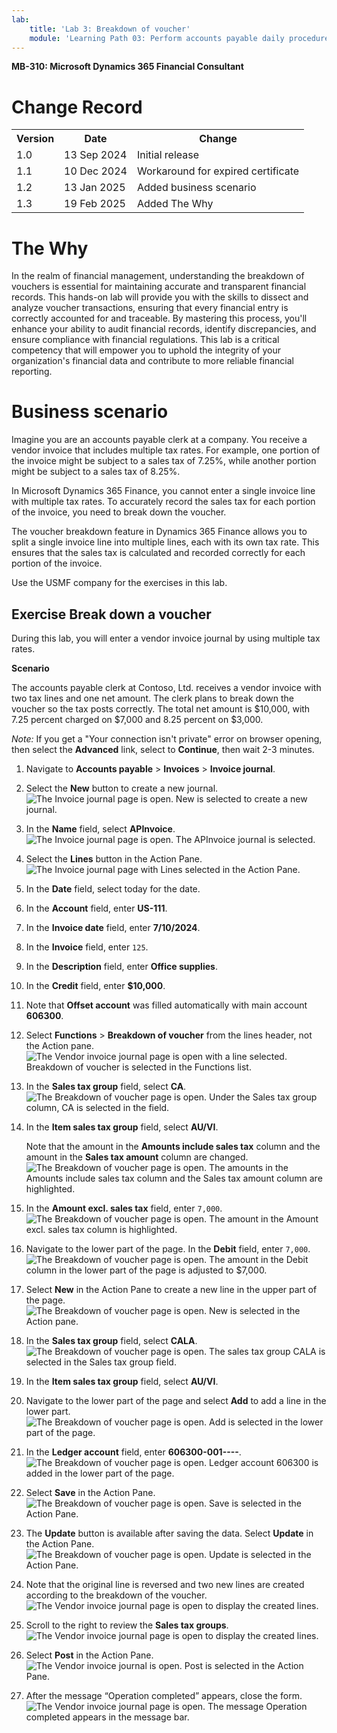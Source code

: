 ```yaml
---
lab:
    title: 'Lab 3: Breakdown of voucher'
    module: 'Learning Path 03: Perform accounts payable daily procedures'
---
```


**MB-310: Microsoft Dynamics 365 Financial Consultant**


# Change Record

<html>
<table><tr><th>Version</th><th>Date</th><th>Change</th></tr>
<tr><td>1.0</td><td>13 Sep 2024</td><td>Initial release</td></tr>
<tr><td>1.1</td><td>10 Dec 2024</td><td>Workaround for expired certificate</td></tr>
<tr><td>1.2</td><td>13 Jan 2025</td><td>Added business scenario</td></tr>
<tr><td>1.3</td><td>19 Feb 2025</td><td>Added The Why</td></tr>
</table>
</html>

# The Why

In the realm of financial management, understanding the breakdown of vouchers is essential for maintaining accurate and transparent financial records. This hands-on lab will provide you with the skills to dissect and analyze voucher transactions, ensuring that every financial entry is correctly accounted for and traceable. By mastering this process, you'll enhance your ability to audit financial records, identify discrepancies, and ensure compliance with financial regulations. This lab is a critical competency that will empower you to uphold the integrity of your organization's financial data and contribute to more reliable financial reporting.
# Business scenario
Imagine you are an accounts payable clerk at a company. You receive a vendor invoice that includes multiple tax rates. For example, one portion of the invoice might be subject to a sales tax of 7.25%, while another portion might be subject to a sales tax of 8.25%.

In Microsoft Dynamics 365 Finance, you cannot enter a single invoice line with multiple tax rates. To accurately record the sales tax for each portion of the invoice, you need to break down the voucher.

The voucher breakdown feature in Dynamics 365 Finance allows you to split a single invoice line into multiple lines, each with its own tax rate. This ensures that the sales tax is calculated and recorded correctly for each portion of the invoice.


Use the USMF company for the exercises in this lab.

## Exercise Break down a voucher

During this lab, you will enter a vendor invoice journal by using multiple tax
rates.

**Scenario**

The accounts payable clerk at Contoso, Ltd. receives a vendor invoice with two
tax lines and one net amount. The clerk plans to break down the voucher so the
tax posts correctly. The total net amount is \$10,000, with 7.25 percent charged
on \$7,000 and 8.25 percent on \$3,000.

*Note:* If you get a "Your connection isn't private" error on browser opening, then select the **Advanced** link, select to **Continue**, then wait 2-3 minutes.

1.  Navigate to **Accounts payable** \> **Invoices** \> **Invoice journal**.

2.  Select the **New** button to create a new journal.
![The Invoice journal page is open. New is selected to create a new journal.](images/LP301.png)

1.  In the **Name** field, select **APInvoice**.
![The Invoice journal page is open. The APInvoice journal is selected.](images/LP302.png)

1.  Select the **Lines** button in the Action Pane.
![The Invoice journal page with Lines selected in the Action Pane.](images/LP303.png)

1.  In the **Date** field, select today for the date.

2.  In the **Account** field, enter **US-111**.

3.  In the **Invoice date** field, enter **7/10/2024**.

4.  In the **Invoice** field, enter `125`.

5.  In the **Description** field, enter **Office supplies**.

6.  In the **Credit** field, enter **\$10,000**.

7.  Note that **Offset account** was filled automatically with main account
    **606300**.

8.  Select **Functions** \> **Breakdown of voucher** from the lines header, not
    the Action pane.
![The Vendor invoice journal page is open with a line selected. Breakdown of voucher is selected in the Functions list.](images/LP304.png)

1.  In the **Sales tax group** field, select **CA**.
![The Breakdown of voucher page is open. Under the Sales tax group column, CA is selected in the field.](images/LP305.png)

1.  In the **Item sales tax group** field, select **AU/VI**.

    Note that the amount in the **Amounts include sales tax** column and the
    amount in the **Sales tax amount** column are changed.
![The Breakdown of voucher page is open. The amounts in the Amounts include sales tax column and the Sales tax amount column are highlighted.](images/LP306.png)

1.  In the **Amount excl. sales tax** field, enter `7,000`.
![The Breakdown of voucher page is open. The amount in the Amount excl. sales tax column is highlighted.](images/LP307.png)

1.  Navigate to the lower part of the page. In the **Debit** field, enter
    `7,000`.
![The Breakdown of voucher page is open. The amount in the Debit column in the lower part of the page is adjusted to $7,000.](images/LP308.png)

1.  Select **New** in the Action Pane to create a new line in the upper part of
    the page.
![The Breakdown of voucher page is open. New is selected in the Action pane.](images/LP309.png)

1.  In the **Sales tax group** field, select **CALA**.
![The Breakdown of voucher page is open. The sales tax group CALA is selected in the Sales tax group field.](images/LP310.png)

1.  In the **Item sales tax group** field, select **AU/VI**.

2.  Navigate to the lower part of the page and select **Add** to add a line in
    the lower part.
![The Breakdown of voucher page is open. Add is selected in the lower part of the page.](images/LP311.png)

1.  In the **Ledger account** field, enter **606300-001----**.
![The Breakdown of voucher page is open. Ledger account 606300 is added in the lower part of the page.](images/LP312.png)

1.  Select **Save** in the Action Pane.
![The Breakdown of voucher page is open. Save is selected in the Action Pane.](images/LP313.png)

1.  The **Update** button is available after saving the data. Select **Update**
    in the Action Pane.
![The Breakdown of voucher page is open. Update is selected in the Action Pane.](images/LP314.png)

1. Note that the original line is reversed and two new lines are created according
to the breakdown of the voucher.
![The Vendor invoice journal page is open to display the created lines.](images/LP315.png)

1.  Scroll to the right to review the **Sales tax groups**.
![The Vendor invoice journal page is open to display the created lines.](images/LP316.png)

1.  Select **Post** in the Action Pane.
![The Vendor invoice journal is open. Post is selected in the Action Pane.](images/LP317.png)

1.  After the message “Operation completed” appears, close the form.
![The Vendor invoice journal page is open. The message Operation completed appears in the message bar.](images/LP318.png)

